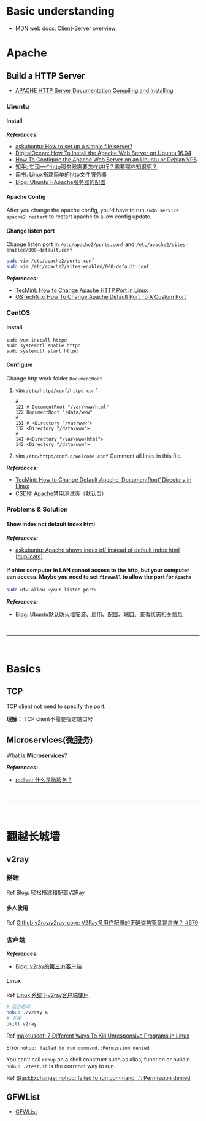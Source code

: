# Basic understanding

- [MDN web docs: Client-Server overview
](https://developer.mozilla.org/zh-CN/docs/learn/Server-side/First_steps/Client-Server_overview)


# Apache

## Build a HTTP Server

- [APACHE HTTP Server Documentation Compiling and Installing](http://httpd.apache.org/docs/current/install.html#customize)

### Ubuntu

#### Install

***References:***

- [askubuntu: How to set up a simple file server?](https://askubuntu.com/questions/556858/how-to-set-up-a-simple-file-server)
- [DigitalOcean: How To Install the Apache Web Server on Ubuntu 16.04](https://www.digitalocean.com/community/tutorials/how-to-install-the-apache-web-server-on-ubuntu-16-04)
- [How To Configure the Apache Web Server on an Ubuntu or Debian VPS](https://www.digitalocean.com/community/tutorials/how-to-configure-the-apache-web-server-on-an-ubuntu-or-debian-vps)
- [知乎: 实现一个http服务器需要怎样进行？需要哪些知识呢？](https://www.zhihu.com/question/20199473)
- [简书: Linux搭建简单的http文件服务器](https://www.jianshu.com/p/e1a6219167cf)
- [Blog: Ubuntu下Apache服务器的配置](https://www.ezlippi.com/blog/2016/01/apache-configuration-in-ubuntu.html)

#### Apache Config

After you change the apache config, you'd have to run `sudo service apache2 restart` to restart apache to allow config update.

#### Change listen port

Change listen port in `/etc/apache2/ports.conf` and `/etc/apache2/sites-enabled/000-default.conf`

```bash
sudo vim /etc/apache2/ports.conf
sudo vim /etc/apache2/sites-enabled/000-default.conf
```

***References:***

- [TecMint: How to Change Apache HTTP Port in Linux](https://www.tecmint.com/change-apache-port-in-linux/)
- [OSTechNix: How To Change Apache Default Port To A Custom Port](https://www.ostechnix.com/how-to-change-apache-ftp-and-ssh-default-port-to-a-custom-port-part-1/)

### CentOS

#### Install

```shell
sudo yum install httpd
sudo systemctl enable httpd
sudo systemctl start httpd
```

#### Configure

Change http work folder `DocumentRoot`

1. vim `/etc/httpd/conf/httpd.conf`
    ```vim
    #
    121 # DocumentRoot "/var/www/html"
    122 DocumentRoot "/data/www"
    #
    131 # <Directory "/var/www">
    132 <Directory "/data/www">
    #
    141 #<Directory "/var/www/html">
    142 <Directory "/data/www">
    ```

2. vim `/etc/httpd/conf.d/welcome.conf`
    Comment all lines in this file.

***References:***

- [TecMint: How to Change Default Apache ‘DocumentRoot’ Directory in Linux](https://www.tecmint.com/change-root-directory-of-apache-web-server/)
- [CSDN: Apache禁用测试页（默认页）](https://blog.csdn.net/Aguangg_6655_la/article/details/53915917)

### Problems & Solution

#### Show index not default index html

***References:***

- [askubuntu: Apache shows index of/ instead of default index html [duplicate]](https://askubuntu.com/questions/450211/apache-shows-index-of-instead-of-default-index-html)

#### If ohter computer in LAN cannot access to the http, but your computer can access. Maybe you need to set `firewall` to allow the port for `Apache`

```bash
sudo ufw allow <your listen port>
```

***References:***

- [Blog: Ubuntu默认防火墙安装、启用、配置、端口、查看状态相关信息](https://www.cnblogs.com/toughlife/p/5475615.html)

<!--  -->
<br>

***

<br>
<!--  -->

# Basics

## TCP

TCP client not need to specify the port.

**理解：** TCP client不需要指定端口号

## Microservices(微服务)

What is [**Microservices**](https://www.redhat.com/zh/topics/microservices/what-are-microservices)?

***References:***

- [redhat: 什么是微服务？](https://www.redhat.com/zh/topics/microservices/what-are-microservices)

<!--  -->
<br>

***

<br>
<!--  -->

# 翻越长城墙

## v2ray

### 搭建

Ref [Blog: 轻松搭建和配置V2Ray](https://mianao.info/2018/04/23/%E8%BD%BB%E6%9D%BE%E6%90%AD%E5%BB%BA%E5%92%8C%E9%85%8D%E7%BD%AEv2ray)

#### 多人使用

Ref [Github v2ray/v2ray-core: V2Ray多用户配置的正确姿势究竟是怎样？ #679](https://github.com/v2ray/v2ray-core/issues/679)

### 客户端

***References:***

- [Blog: v2ray的第三方客户端](http://briteming.hatenablog.com/entry/2017/10/21/124645)

#### Linux

Ref [Linux 系统下v2ray客户端使用](https://octopuspalm.top/2018/08/18/Linux%20%E7%B3%BB%E7%BB%9F%E4%B8%8Bv2ray%E5%AE%A2%E6%88%B7%E7%AB%AF%E4%BD%BF%E7%94%A8/)

```bash
# 后台启动
nohup ./v2ray &
# 关闭
pkill v2ray
```

Ref [makeuseof: 7 Different Ways To Kill Unresponsive Programs in Linux](https://www.makeuseof.com/tag/6-different-ways-to-end-unresponsive-programs-in-linux/)


Error `nohup: failed to run command.:Permission denied`

You can't call `nohup` on a shell construct such as alias, function or buildin. `nohup ./test.sh` is the correnct way to run.

Ref [StackExchange: nohup: failed to run command `.': Permission denied](https://unix.stackexchange.com/questions/386545/nohup-failed-to-run-command-permission-denied)

## GFWList

- [GFWList](https://github.com/gfwlist/gfwlist)